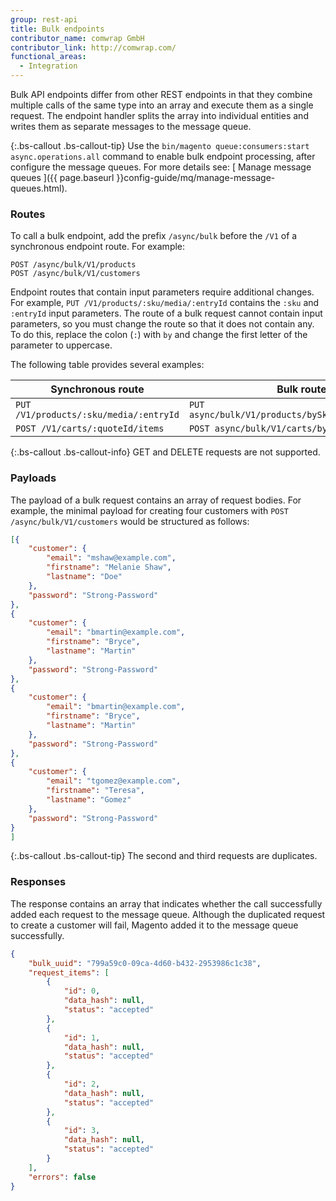 ```yaml
---
group: rest-api
title: Bulk endpoints
contributor_name: comwrap GmbH
contributor_link: http://comwrap.com/
functional_areas:
  - Integration
---
```


Bulk API endpoints differ from other REST endpoints in that they combine multiple calls of the same type into an array and execute them as a single request. The endpoint handler splits the array into individual entities and writes them as separate messages to the message queue.

{:.bs-callout .bs-callout-tip}
Use the `bin/magento queue:consumers:start async.operations.all` command to enable bulk endpoint processing, after configure the message queues. For more details see: [
Manage message queues
]({{ page.baseurl }}config-guide/mq/manage-message-queues.html).

### Routes

To call a bulk endpoint, add the prefix `/async/bulk` before the `/V1` of a synchronous endpoint route. For example:

```http
POST /async/bulk/V1/products
POST /async/bulk/V1/customers
```

Endpoint routes that contain input parameters require additional changes. For example, `PUT /V1/products/:sku/media/:entryId` contains the `:sku` and `:entryId` input parameters. The route of a bulk request cannot contain input parameters, so you must change the route so that it does not contain any. To do this, replace the colon (`:`) with `by` and change the first letter of the parameter to uppercase.

The following table provides several examples:

Synchronous route | Bulk route
--- | ---
`PUT /V1/products/:sku/media/:entryId` | `PUT async/bulk/V1/products/bySku/media/byEntryId`
`POST /V1/carts/:quoteId/items` | `POST async/bulk/V1/carts/byQuoteId/items`

{:.bs-callout .bs-callout-info}
GET and DELETE requests are not supported.

### Payloads

The payload of a bulk request contains an array of request bodies. For example, the minimal payload for creating four customers with `POST /async/bulk/V1/customers` would be structured as follows:

```json
[{
    "customer": {
        "email": "mshaw@example.com",
        "firstname": "Melanie Shaw",
        "lastname": "Doe"
    },
    "password": "Strong-Password"
},
{
    "customer": {
        "email": "bmartin@example.com",
        "firstname": "Bryce",
        "lastname": "Martin"
    },
    "password": "Strong-Password"
},
{
    "customer": {
        "email": "bmartin@example.com",
        "firstname": "Bryce",
        "lastname": "Martin"
    },
    "password": "Strong-Password"
},
{
    "customer": {
        "email": "tgomez@example.com",
        "firstname": "Teresa",
        "lastname": "Gomez"
    },
    "password": "Strong-Password"
}
]
```

{:.bs-callout .bs-callout-tip}
The second and third requests are duplicates.

### Responses

The response contains an array that indicates whether the call successfully added each request to the message queue. Although the duplicated request to create a customer will fail, Magento added it to the message queue successfully.

```json
{
    "bulk_uuid": "799a59c0-09ca-4d60-b432-2953986c1c38",
    "request_items": [
        {
            "id": 0,
            "data_hash": null,
            "status": "accepted"
        },
        {
            "id": 1,
            "data_hash": null,
            "status": "accepted"
        },
        {
            "id": 2,
            "data_hash": null,
            "status": "accepted"
        },
        {
            "id": 3,
            "data_hash": null,
            "status": "accepted"
        }
    ],
    "errors": false
}
```
